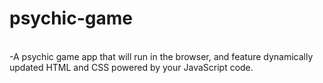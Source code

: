 # psychic-game
<br>
-A psychic game app that will run in the browser, and feature dynamically updated HTML and CSS powered by your JavaScript code.
<br>
